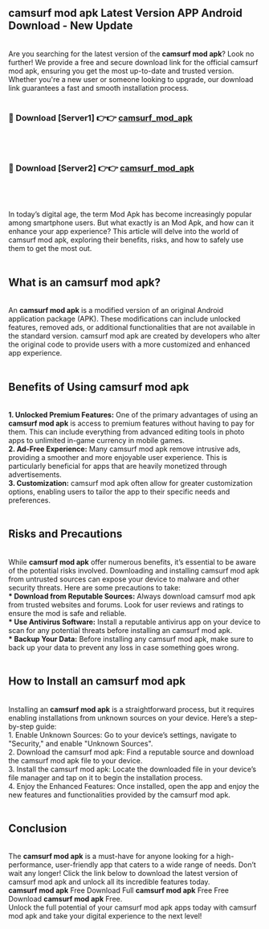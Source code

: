 ## camsurf mod apk Latest Version APP Android Download - New Update
<br>
Are you searching for the latest version of the <strong>camsurf mod apk</strong>? Look no further! We provide a free and secure download link for the official camsurf mod apk, ensuring you get the most up-to-date and trusted version. Whether you're a new user or someone looking to upgrade, our download link guarantees a fast and smooth installation process.
<br>
<br>
<h3>🔴 Download [Server1] 👉👉 <a href="https://modyolo.store/camsurf+mod+apk">camsurf_mod_apk</a></h3><br>
<br>
<h3>🔴 Download [Server2] 👉👉 <a href="https://modyolo.store/camsurf+mod+apk">camsurf_mod_apk</a></h3><br>
<br>
<br>
In today’s digital age, the term Mod Apk has become increasingly popular among smartphone users. But what exactly is an Mod Apk, and how can it enhance your app experience? This article will delve into the world of camsurf mod apk, exploring their benefits, risks, and how to safely use them to get the most out.
<br>
<br>
<h2>What is an camsurf mod apk?</h2>
<br>
An <strong>camsurf mod apk</strong> is a modified version of an original Android application package (APK). These modifications can include unlocked features, removed ads, or additional functionalities that are not available in the standard version. camsurf mod apk are created by developers who alter the original code to provide users with a more customized and enhanced app experience.
<br>
<br>
<h2>Benefits of Using camsurf mod apk</h2>
<br>
<strong> 1. Unlocked Premium Features:</strong> One of the primary advantages of using an <strong>camsurf mod apk</strong> is access to premium features without having to pay for them. This can include everything from advanced editing tools in photo apps to unlimited in-game currency in mobile games.
<br>
<strong> 2. Ad-Free Experience:</strong> Many camsurf mod apk remove intrusive ads, providing a smoother and more enjoyable user experience. This is particularly beneficial for apps that are heavily monetized through advertisements.
<br>
<strong> 3. Customization:</strong> camsurf mod apk often allow for greater customization options, enabling users to tailor the app to their specific needs and preferences.
<br>
<br>
<h2>Risks and Precautions</h2>
<br>
While <strong>camsurf mod apk</strong> offer numerous benefits, it’s essential to be aware of the potential risks involved. Downloading and installing camsurf mod apk from untrusted sources can expose your device to malware and other security threats. Here are some precautions to take:
<br>
<strong> * Download from Reputable Sources:</strong> Always download camsurf mod apk from trusted websites and forums. Look for user reviews and ratings to ensure the mod is safe and reliable.
<br>
<strong> * Use Antivirus Software:</strong> Install a reputable antivirus app on your device to scan for any potential threats before installing an camsurf mod apk.
<br>
<strong> * Backup Your Data:</strong> Before installing any camsurf mod apk, make sure to back up your data to prevent any loss in case something goes wrong.
<br>
<br>
<h2>How to Install an camsurf mod apk</h2>
<br>
Installing an <strong>camsurf mod apk</strong> is a straightforward process, but it requires enabling installations from unknown sources on your device. Here’s a step-by-step guide:
<br>
 1. Enable Unknown Sources: Go to your device’s settings, navigate to "Security," and enable "Unknown Sources".
<br>
 2. Download the camsurf mod apk: Find a reputable source and download the camsurf mod apk file to your device.
<br>
 3. Install the camsurf mod apk: Locate the downloaded file in your device’s file manager and tap on it to begin the installation process.
<br>
 4. Enjoy the Enhanced Features: Once installed, open the app and enjoy the new features and functionalities provided by the camsurf mod apk.
<br>
<br>
<h2><strong>Conclusion</strong></h2>
<br>
The <strong>camsurf mod apk</strong> is a must-have for anyone looking for a high-performance, user-friendly app that caters to a wide range of needs. Don’t wait any longer! Click the link below to download the latest version of camsurf mod apk and unlock all its incredible features today.
<br>
<strong>camsurf mod apk</strong> Free Download Full <strong>camsurf mod apk</strong> Free Free Download <strong>camsurf mod apk</strong> Free.
<br>
Unlock the full potential of your camsurf mod apk apps today with camsurf mod apk and take your digital experience to the next level!